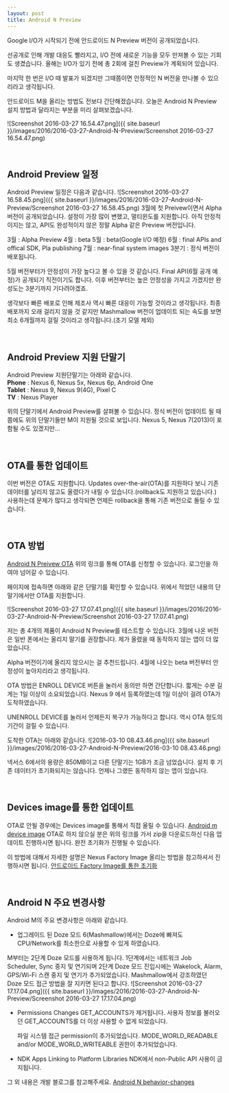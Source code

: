 ```yaml
---
layout: post
title: Android N Preview
---
```


 Google I/O가 시작되기 전에 안드로이드 N Preview 버전이 공개되었습니다.

 선공개로 인해 개발 대응도 빨라지고, I/O 전에 새로운 기능을 모두 만져볼 수 있는 기회도 생겼습니다. 올해는 I/O가 있기 전에 총 2회에 걸친 Preview가 계획되어 있습니다.

 마지막 한 번은 I/O 때 발표가 되겠지만 그때쯤이면 안정적인 N 버전을 만나볼 수 있으리라고 생각됩니다.

 안드로이드 M을 올리는 방법도 전보다 간단해졌습니다. 오늘은 Android N Preview 설치 방법과 달라지는 부분을 미리 살펴보겠습니다.

 ![Screenshot 2016-03-27 16.54.47.png]({{ site.baseurl }}/images/2016/2016-03-27-Android-N-Preview/Screenshot 2016-03-27 16.54.47.png)

<br />

## Android Preview 일정

Android Preview 일정은 다음과 같습니다.
![Screenshot 2016-03-27 16.58.45.png]({{ site.baseurl }}/images/2016/2016-03-27-Android-N-Preview/Screenshot 2016-03-27 16.58.45.png)
 3월에 첫 Preivew이면서 Alpha 버전이 공개되었습니다. 설정이 가장 많이 변했고, 멀티윈도를 지원합니다. 아직 안정적이지는 않고, API도 완성적이지 않은 정말 Alpha 같은 Preview 버전입니다.
 
 3월 : Alpha Preview
 4월 : beta
 5월 : beta(Google I/O 예정)
 6월 : final APIs and offical SDK, Pla publishing
 7월 : near-final system images
 3분기 : 정식 버전이 배포됩니다.

 5월 버전부터가 안정성이 가장 높다고 볼 수 있을 것 같습니다. Final API(6월 공개 예정)가 공개되기 직전이기도 합니다. 이후 버전부터는 높은 안정성을 가지고 가겠지만 완성도는 3분기까지 기다려야겠죠.

  생각보다 빠른 배포로 인해 제조사 역시 빠른 대응이 가능할 것이라고 생각됩니다. 최종 배포까지 오래 걸리지 않을 것 같지만 Mashmallow 버전이 업데이트 되는 속도를 보면 최소 6개월까지 걸릴 것이라고 생각됩니다.(초기 모델 제외)

<br />

## Android Preview 지원 단말기

 Android Preview 지원단말기는 아래와 같습니다.
 <br />
 **Phone** : Nexus 6, Nexus 5x, Nexus 6p, Android One
 <br />
 **Tablet** : Nexus 9, Nexus 9(4G), Pixel C
 <br />
 **TV** : Nexus Player

 위의 단말기에서 Android Preview를 살펴볼 수 있습니다.
정식 버전이 업데이트 될 때쯤에도 위의 단말기들만 M이 지원될 것으로 보입니다. Nexus 5, Nexus 7(2013)이 포함될 수도 있겠지만...

<br />

## OTA를 통한 업데이트

이번 버전은 OTA도 지원합니다. Updates over-the-air(OTA)를 지원하다 보니 기존 데이터를 날리지 않고도 올렸다가 내릴 수 있습니다.(rollback도 지원하고 있습니다.) 사용하는데 문제가 많다고 생각되면 언제든 rollback을 통해 기존 버전으로 돌릴 수 있습니다.

<br />

## OTA 방법

[Android N Preivew OTA](https://www.google.com/android/beta)
위의 링크를 통해 OTA를 신청할 수 있습니다. 로그인을 하여야 넘어갈 수 있습니다.

페이지에 접속하면 아래와 같은 단말기를 확인할 수 있습니다. 위에서 적었던 내용의 단말기에서만 OTA를 지원합니다.

![Screenshot 2016-03-27 17.07.41.png]({{ site.baseurl }}/images/2016/2016-03-27-Android-N-Preview/Screenshot 2016-03-27 17.07.41.png)

저는 총 4개의 제품이 Android N Preview를 테스트할 수 있습니다.
3월에 나온 버전은 일반 폰에서는 올리지 말기를 권장합니다.
제가 올렸을 때 동작하지 않는 앱이 더 많았습니다.

Alpha 버전이기에 올리지 않으시는 걸 추천드립니다. 4월에 나오는 beta 버전부터 안정성이 높아지리라고 생각됩니다.

OTA 방법은 ENROLL DEVICE 버튼을 눌러서 동의만 하면 간단합니다. 짧게는 수분 길게는 1일 이상이 소요되었습니다. Nexus 9 에서 등록하였는데 1일 이상이 걸려 OTA가 도착하였습니다.

UNENROLL DEVICE를 눌러서 언제든지 복구가 가능하다고 합니다. 역시 OTA 정도의 기간이 걸릴 수 있습니다.

도착한 OTA는 아래와 같습니다.
 ![2016-03-10 08.43.46.png]({{ site.baseurl }}/images/2016/2016-03-27-Android-N-Preview/2016-03-10 08.43.46.png)

 넥서스 6에서의 용량은 850MB이고 다른 단말기는 1GB가 조금 넘었습니다.
설치 후 기존 데이터가 초기화되지는 않습니다. 언제나 그랬든 동작하지 않는 앱이 있습니다.

<br />

## Devices image를 통한 업데이트

 OTA로 안될 경우에는 Devices image를 통해서 직접 올릴 수 있습니다.
 [Android m device image](http://developer.android.com/preview/download.html)
OTA로 하지 않으실 분은 위의 링크를 가서 zip을 다운로드하신 다음 업데이트 진행하시면 됩니다. 완전 초기화가 진행될 수 있습니다.

 이 방법에 대해서 자세한 설명은 Nexus Factory Image 올리는 방법을 참고하셔서 진행하시면 됩니다.
 [안드로이드 Factory Image를 통한 초기화](http://thdev.net/631)

<br />

## Android N 주요 변경사항

Android M의 주요 변경사항은 아래와 같습니다.
* 업그레이드 된 Doze 모드
  6(Mashmallow)에서는 Doze에 빠져도 CPU/Network를 최소한으로 사용할 수 있게 하였습니다.

 M부터는 2단계 Doze 모드를 사용하게 됩니다.
1단계에서는 네트워크 Job Scheduler, Sync 중지 및 연기되며 2단계 Doze 모드 진입시에는 Wakelock, Alarm, GPS/Wi-Fi 스캔 중지 및 연기가 추가되었습니다. Mashmallow에서 강조하였던 Doze 모드 접근 방법을 잘 지키면 된다고 합니다.
![Screenshot 2016-03-27 17.17.04.png]({{ site.baseurl }}/images/2016/2016-03-27-Android-N-Preview/Screenshot 2016-03-27 17.17.04.png)

* Permissions Changes
  GET_ACCOUNTS가 제거됩니다. 사용자 정보를 불러오던 GET_ACCOUNTS를 더 이상 사용할 수 없게 되었습니다.

  파일 시스템 접근 permission이 추가되었습니다. MODE_WORLD_READABLE and/or MODE_WORLD_WRITEABLE 권한이 추가되었습니다.

* NDK Apps Linking to Platform Libraries
   NDK에서 non-Public API 사용이 금지됩니다.

그 외 내용은 개발 블로그를 참고해주세요.
[Android N behavior-changes](http://developer.android.com/preview/behavior-changes.html)
<br />
<br />
